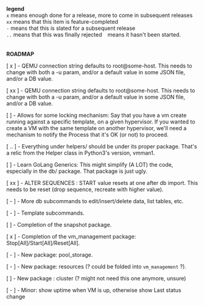 __legend__<br>
`x` means enough done for a release, more to come in subsequent releases<br>
`xx` means that this item is feature-completed<br>
`-` means that this is slated for a subsequent release<br>
`..` means that this was finally rejected
` ` means it hasn't been started.
<br><br><br>
__ROADMAP__

[ x  ] - QEMU connection string defaults to root@some-host.
This needs to change with both a -u param, and/or a default value in some JSON file, and/or a DB value.

[ xx ] - QEMU connection string defaults to root@some-host.
This needs to change with both a -u param, and/or a default value in some JSON file, and/or a DB value.

[    ] - Allows for some locking mechanism:
Say that you have a vm create running against a specific template, on a given hypervisor.
If you wanted to create a VM with the same template on another hypervisor, we'll need a mechanism to notify the
Process that it's OK (or not) to proceed.

[ .. ] - Everything under helpers/ should be under its proper package.
That's a relic from the Helper class in Python3's version, vmman1.

[    ] - Learn GoLang Generics:
This might simplify (A LOT) the code, especially in the db/ package.
That package is just ugly.

[ xx ] - ALTER SEQUENCES : START value resets at one after db import.
This needs to be reset (drop sequence, recreate with higher value).

[ - ] - More db subcommands to edit/insert/delete data, list tables, etc.

[ - ] - Template subcommands.

[    ] - Completion of the snapshot package.

[ x ] - Completion of the vm_management package: Stop[All]/Start[All]/Reset[All].

[ - ] - New package: pool_storage.

[ - ] - New package: resources (? could be folded into `vm_management` ?).

[   ] - New package : cluster (? might not need this one anymore, unsure)

[ - ] - Minor: show uptime when VM is up, otherwise show Last status change
